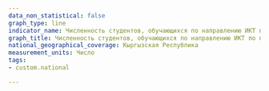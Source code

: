 ```yaml
---
data_non_statistical: false
graph_type: line
indicator_name: Численность студентов, обучающихся по направлению ИКТ по полу
graph_title: Численность студентов, обучающихся по направлению ИКТ по полу
national_geographical_coverage: Кыргызская Республика
measurement_units: Число
tags:
- custom.national

---
```

